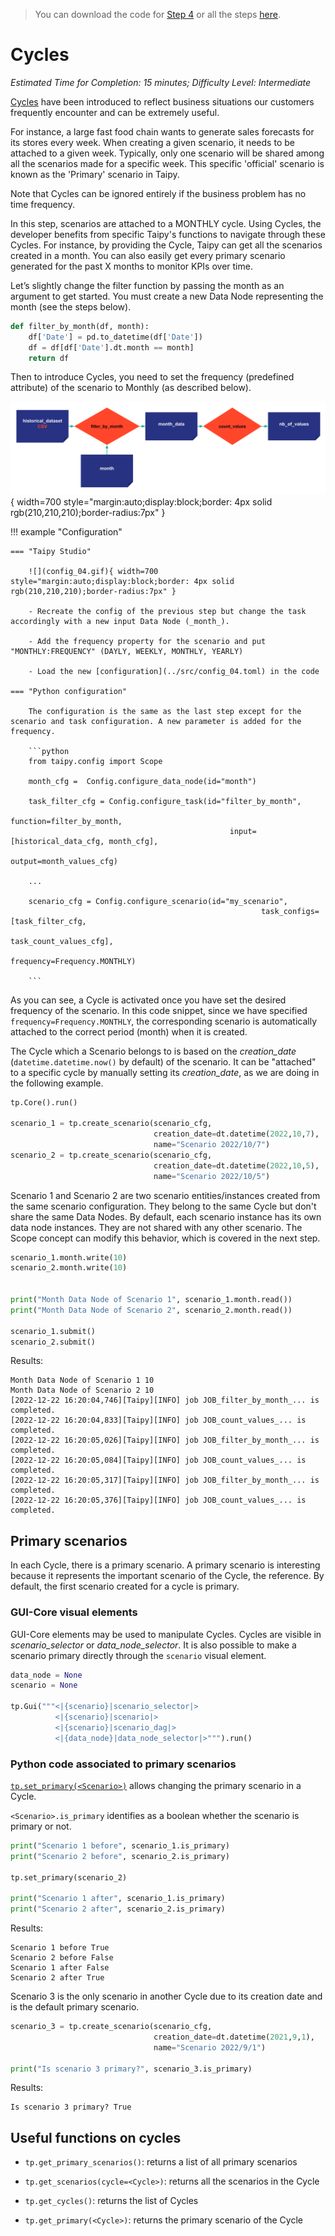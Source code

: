 > You can download the code for
<a href="./../src/step_04.py" download>Step 4</a> 
or all the steps <a href="./../src/src.zip" download>here</a>. 

# Cycles

*Estimated Time for Completion: 15 minutes; Difficulty Level: Intermediate*

[Cycles](../../../../manuals/core/concepts/cycle.md) have been introduced to reflect business situations our customers frequently encounter and can be extremely useful. 

For instance, a large fast food chain wants to generate sales forecasts for its stores every week. When creating a given scenario, it needs to be attached to a given week. Typically, only one scenario will be shared among all the scenarios made for a specific week. This specific 'official' scenario is known as the 'Primary' scenario in Taipy.


Note that Cycles can be ignored entirely if the business problem has no time frequency. 


In this step, scenarios are attached to a MONTHLY cycle. Using Cycles, the developer benefits from specific Taipy's functions to navigate through these Cycles. For instance, by providing the Cycle, Taipy can get all the scenarios created in a month. You can also easily get every primary scenario generated for the past X months to monitor KPIs over time.

Let’s slightly change the filter function by passing the month as an argument to get started. You must create a new Data Node representing the month (see the steps below).


```python
def filter_by_month(df, month):
    df['Date'] = pd.to_datetime(df['Date']) 
    df = df[df['Date'].dt.month == month]
    return df
```


Then to introduce Cycles, you need to set the frequency (predefined attribute) of the scenario to Monthly (as described below).


![](config_04.svg){ width=700 style="margin:auto;display:block;border: 4px solid rgb(210,210,210);border-radius:7px" }


!!! example "Configuration"

    === "Taipy Studio"

        ![](config_04.gif){ width=700 style="margin:auto;display:block;border: 4px solid rgb(210,210,210);border-radius:7px" }

        - Recreate the config of the previous step but change the task accordingly with a new input Data Node (_month_).
        
        - Add the frequency property for the scenario and put "MONTHLY:FREQUENCY" (DAYLY, WEEKLY, MONTHLY, YEARLY)
        
        - Load the new [configuration](../src/config_04.toml) in the code

    === "Python configuration"

        The configuration is the same as the last step except for the scenario and task configuration. A new parameter is added for the frequency.

        ```python
        from taipy.config import Scope

        month_cfg =  Config.configure_data_node(id="month")

        task_filter_cfg = Config.configure_task(id="filter_by_month",
                                                     function=filter_by_month,
                                                     input=[historical_data_cfg, month_cfg],
                                                     output=month_values_cfg)

        ...

        scenario_cfg = Config.configure_scenario(id="my_scenario",
                                                            task_configs=[task_filter_cfg,
                                                                          task_count_values_cfg],
                                                            frequency=Frequency.MONTHLY)

        ```


As you can see, a Cycle is activated once you have set the desired frequency of the scenario. In this code snippet, since we have specified `frequency=Frequency.MONTHLY`, the corresponding scenario is automatically attached to the correct period (month) when it is created. 


The Cycle which a Scenario belongs to is based on the _creation_date_ (`datetime.datetime.now()` by default) of the scenario. It can be "attached" to a specific cycle by manually setting its _creation_date_, as we are doing in the following example.


```python
tp.Core().run()

scenario_1 = tp.create_scenario(scenario_cfg,
                                creation_date=dt.datetime(2022,10,7),
                                name="Scenario 2022/10/7")
scenario_2 = tp.create_scenario(scenario_cfg,
                                creation_date=dt.datetime(2022,10,5),
                                name="Scenario 2022/10/5")
```

Scenario 1 and Scenario 2 are two scenario entities/instances created from the same scenario configuration. They belong to the same Cycle but don't share the same Data Nodes. By default, each scenario instance has its own data node instances. They are not shared with any other scenario. The Scope concept can modify this behavior, which is covered in the next step.


```python
scenario_1.month.write(10)
scenario_2.month.write(10)


print("Month Data Node of Scenario 1", scenario_1.month.read())
print("Month Data Node of Scenario 2", scenario_2.month.read())

scenario_1.submit()
scenario_2.submit()
```


Results:
```
Month Data Node of Scenario 1 10
Month Data Node of Scenario 2 10
[2022-12-22 16:20:04,746][Taipy][INFO] job JOB_filter_by_month_... is completed.
[2022-12-22 16:20:04,833][Taipy][INFO] job JOB_count_values_... is completed.
[2022-12-22 16:20:05,026][Taipy][INFO] job JOB_filter_by_month_... is completed.
[2022-12-22 16:20:05,084][Taipy][INFO] job JOB_count_values_... is completed.
[2022-12-22 16:20:05,317][Taipy][INFO] job JOB_filter_by_month_... is completed.
[2022-12-22 16:20:05,376][Taipy][INFO] job JOB_count_values_... is completed.
```

## Primary scenarios

In each Cycle, there is a primary scenario. A primary scenario is interesting because it represents the important scenario of the Cycle, the reference. By default, the first scenario created for a cycle is primary.

### GUI-Core visual elements

GUI-Core elements may be used to manipulate Cycles. Cycles are visible in *scenario_selector* or *data_node_selector*. It is also possible to make a scenario primary directly through the `scenario` visual element.

```python
data_node = None
scenario = None

tp.Gui("""<|{scenario}|scenario_selector|>
          <|{scenario}|scenario|>
          <|{scenario}|scenario_dag|>
          <|{data_node}|data_node_selector|>""").run()
```

### Python code associated to primary scenarios

[`tp.set_primary(<Scenario>)`](../../../../manuals/core/entities/scenario-cycle-mgt.md/#promote-a-scenario-as-primary) allows changing the primary scenario in a Cycle.

`<Scenario>.is_primary` identifies as a boolean whether the scenario is primary or not.

```python
print("Scenario 1 before", scenario_1.is_primary)
print("Scenario 2 before", scenario_2.is_primary)

tp.set_primary(scenario_2)

print("Scenario 1 after", scenario_1.is_primary)
print("Scenario 2 after", scenario_2.is_primary)
```

Results:

```
Scenario 1 before True
Scenario 2 before False
Scenario 1 after False
Scenario 2 after True
```

Scenario 3 is the only scenario in another Cycle due to its creation date and is the default primary scenario.

```python
scenario_3 = tp.create_scenario(scenario_cfg,
                                creation_date=dt.datetime(2021,9,1),
                                name="Scenario 2022/9/1")

print("Is scenario 3 primary?", scenario_3.is_primary)
```

Results:

```
Is scenario 3 primary? True
```

## Useful functions on cycles

- `tp.get_primary_scenarios()`: returns a list of all primary scenarios

- `tp.get_scenarios(cycle=<Cycle>)`: returns all the scenarios in the Cycle

- `tp.get_cycles()`: returns the list of Cycles

- `tp.get_primary(<Cycle>)`: returns the primary scenario of the Cycle
